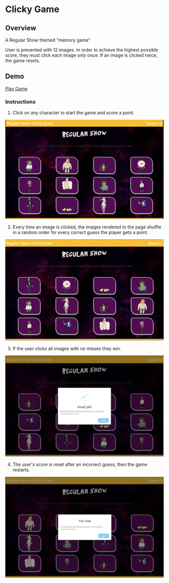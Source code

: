 # Clicky Game

## Overview
A Regular Show themed "memory game"

User is presented with 12 images. In order to achieve the highest possible score, they must click each image only once. If an image is clicked twice, the game resets.


## Demo

[Play Game](https://dry-earth-98207.herokuapp.com/)

### Instructions

1. Click on any character to start the game and score a point.

![Start](https://github.com/gpiercelusk/clicky-game/blob/master/screenshots/start.png)

2. Every time an image is clicked, the images rendered to the page shuffle in a random order for every correct guess the player gets a point.

![Shuffle](https://github.com/gpiercelusk/clicky-game/blob/master/screenshots/show-shuffle.png)

3. If the user clicks all images with no misses they win.

![Win](https://github.com/gpiercelusk/clicky-game/blob/master/screenshots/Win.png)

4. The user's score is reset after an incorrect guess, then the game restarts.

![Lose](https://github.com/gpiercelusk/clicky-game/blob/master/screenshots/Lose.png)



